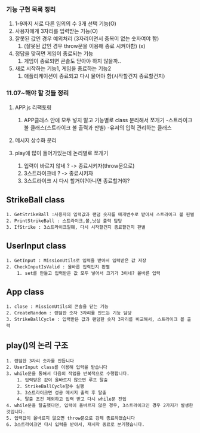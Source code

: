 ### 기능 구현 목록 정리

1. 1-9까지 서로 다른 임의의 수 3개 선택 기능(O)
2. 사용자에게 3자리를 입력받는 기능(O)
3. 잘못된 값인 경우 예외처리 (3자리이면서 중복이 없는 숫자여야 함)
   1. (잘못된 값인 경우 throw문을 이용해 종료 시켜야함) (x)
4. 정답을 맞히면 게임이 종료되는 기능
   1. 게임이 종료되면 콘솔도 닫아야 하지 않을까..
5. 새로 시작하는 기능1, 게임을 종료하는 기능2
   1. 애플리케이션이 종료되고 다시 물어야 함(시작할건지 종료할건지)

### 11.07~해야 할 것들 정리

1. APP.js 리팩토링
   1. APP클래스 안에 모두 넣지 말고 기능별로 class 분리해서 쪼개기 -스트라이크볼
      클래스(스트라이크 볼 출력과 판별) -유저의 입력 관리하는 클래스
2. 메시지 상수화 분리

3. play에 많이 들어가있는데 논리별로 쪼개기
   1. 입력이 바르지 않네 ? -> 종료시키자(throw문으로)
   2. 3스트라이크네 ? -> 종료시키자
   3. 3스트라이크 시 다시 할거야?아니면 종료할거야?

## StrikeBall class

    1. GetStrikeBall :사용자의 입력값과 랜덤 숫자를 매개변수로 받아서 스트라이크 볼 핀별
    2. PrintStrikeBall : 스트라이크,볼,낫싱 출력 담당
    3. IfStrike : 3스트라이크일떄, 다시 시작할건지 종료할건지 판별

## UserInput class

    1. GetInput : MissionUtils로 입력을 받아서 입력받은 값 저장
    2. CheckInputIsValid : 올바른 입력인지 판별
    	1. set를 만들고 입력받은 값 모두 넣어서 크기가 3이네? 올바른 입력

## App class

    1. close : MissionUtils의 콘솔을 닫는 기능
    2. CreateRandom : 랜덤한 숫자 3자리를 만드는 기능 담당
    3. StrikeBallCycle : 입력받은 값과 랜덤한 숫자 3자리를 비교해서, 스트라이크 볼 출력

## play()의 논리 구조

    1. 랜덤한 3자리 숫자를 만듭니다
    2. UserInput class를 이용해 입력을 받습니다
    3. while문을 통해서 다음의 작업을 반복적으로 수행합니다.
    	1. 입력받은 값이 올바르지 않으면 루프 탈출
    	2. StrikeBallCycle함수 실행
    	3. 3스트라이크면 성공 메시지 출력 후 탈출
    	4. 탈출 조건 제외하고 입력 받고 다시 while문 진입
    4. while문을 탈출했다면, 입력이 올바르지 않은 경우, 3스트라이크인 경우 2가지가 발생한 것입니다.
    5. 입력값이 올바르지 않으면 throw문으로 강제 종료하였습니다
    6. 3스트라이크면 다시 입력을 받아서, 재시작 종료로 분기했습니다.
